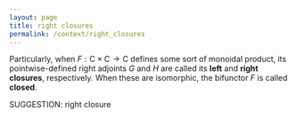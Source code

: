 ```yaml
---
layout: page
title: right closures
permalink: /context/right_closures
---
```

Particularly, when $F : \mathsf{C} \times \mathsf{C} \to \mathsf{C}$ defines some sort of monoidal product, its pointwise-defined right adjoints  $G$ and $H$ are called its  **left** and **right closures**, respectively. When these are isomorphic, the bifunctor $F$ is called **closed**.

SUGGESTION: right closure